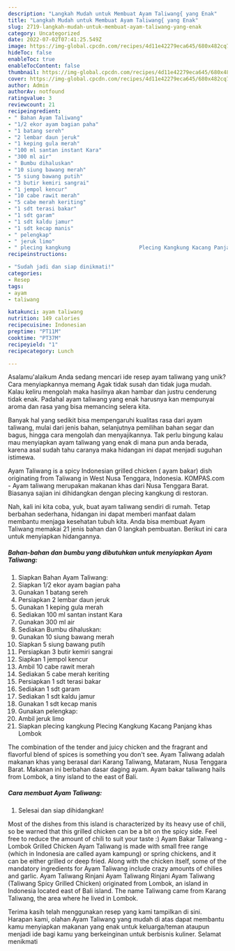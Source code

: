 ```yaml
---
description: "Langkah Mudah untuk Membuat Ayam Taliwang{ yang Enak"
title: "Langkah Mudah untuk Membuat Ayam Taliwang{ yang Enak"
slug: 2719-langkah-mudah-untuk-membuat-ayam-taliwang-yang-enak
category: Uncategorized
date: 2022-07-02T07:41:25.549Z
image: https://img-global.cpcdn.com/recipes/4d11e42279eca645/680x482cq70/ayam-taliwang-foto-resep-utama.jpg
hideToc: false
enableToc: true
enableTocContent: false
thumbnail: https://img-global.cpcdn.com/recipes/4d11e42279eca645/680x482cq70/ayam-taliwang-foto-resep-utama.jpg
cover: https://img-global.cpcdn.com/recipes/4d11e42279eca645/680x482cq70/ayam-taliwang-foto-resep-utama.jpg
author: Admin
authorAv: notfound
ratingvalue: 3
reviewcount: 21
recipeingredient:
- " Bahan Ayam Taliwang"
- "1/2 ekor ayam bagian paha"
- "1 batang sereh"
- "2 lembar daun jeruk"
- "1 keping gula merah"
- "100 ml santan instant Kara"
- "300 ml air"
- " Bumbu dihaluskan"
- "10 siung bawang merah"
- "5 siung bawang putih"
- "3 butir kemiri sangrai"
- "1 jempol kencur"
- "10 cabe rawit merah"
- "5 cabe merah keriting"
- "1 sdt terasi bakar"
- "1 sdt garam"
- "1 sdt kaldu jamur"
- "1 sdt kecap manis"
- " pelengkap"
- " jeruk limo"
- " plecing kangkung                      Plecing Kangkung Kacang Panjang khas Lombok"
recipeinstructions:

- "Sudah jadi dan siap dinikmati!"
categories:
- Resep
tags:
- ayam
- taliwang

katakunci: ayam taliwang 
nutrition: 149 calories
recipecuisine: Indonesian
preptime: "PT11M"
cooktime: "PT37M"
recipeyield: "1"
recipecategory: Lunch

---
```



Asalamu'alaikum Anda sedang mencari ide resep ayam taliwang yang unik? Cara menyiapkannya memang Agak tidak susah dan tidak juga mudah. Kalau keliru mengolah maka hasilnya akan hambar dan justru cenderung tidak enak. Padahal ayam taliwang yang enak harusnya kan mempunyai aroma dan rasa yang bisa memancing selera kita.


Banyak hal yang sedikit bisa mempengaruhi kualitas rasa dari ayam taliwang, mulai dari jenis bahan, selanjutnya pemilihan bahan segar dan bagus, hingga cara mengolah dan menyajikannya. Tak perlu bingung kalau mau menyiapkan ayam taliwang yang enak di mana pun anda berada, karena asal sudah tahu caranya maka hidangan ini dapat menjadi suguhan istimewa.

Ayam Taliwang is a spicy Indonesian grilled chicken ( ayam bakar) dish originating from Taliwang in West Nusa Tenggara, Indonesia. KOMPAS.com - Ayam taliwang merupakan makanan khas dari Nusa Tenggara Barat. Biasanya sajian ini dihidangkan dengan plecing kangkung di restoran.


Nah, kali ini kita coba, yuk, buat ayam taliwang sendiri di rumah. Tetap berbahan sederhana, hidangan ini dapat memberi manfaat dalam membantu menjaga kesehatan tubuh kita. Anda bisa membuat Ayam Taliwang memakai 21 jenis bahan dan 0 langkah pembuatan. Berikut ini cara untuk menyiapkan hidangannya.

<!--inarticleads1-->

##### Bahan-bahan dan bumbu yang dibutuhkan untuk menyiapkan Ayam Taliwang:

1. Siapkan  Bahan Ayam Taliwang:
1. Siapkan 1/2 ekor ayam bagian paha
1. Gunakan 1 batang sereh
1. Persiapkan 2 lembar daun jeruk
1. Gunakan 1 keping gula merah
1. Sediakan 100 ml santan instant Kara
1. Gunakan 300 ml air
1. Sediakan  Bumbu dihaluskan:
1. Gunakan 10 siung bawang merah
1. Siapkan 5 siung bawang putih
1. Persiapkan 3 butir kemiri sangrai
1. Siapkan 1 jempol kencur
1. Ambil 10 cabe rawit merah
1. Sediakan 5 cabe merah keriting
1. Persiapkan 1 sdt terasi bakar
1. Sediakan 1 sdt garam
1. Sediakan 1 sdt kaldu jamur
1. Gunakan 1 sdt kecap manis
1. Gunakan  pelengkap:
1. Ambil  jeruk limo
1. Siapkan  plecing kangkung                      Plecing Kangkung Kacang Panjang khas Lombok


The combination of the tender and juicy chicken and the fragrant and flavorful blend of spices is something you don&#39;t see. Ayam Taliwang adalah makanan khas yang berasal dari Karang Taliwang, Mataram, Nusa Tenggara Barat. Makanan ini berbahan dasar daging ayam. Ayam bakar taliwang hails from Lombok, a tiny island to the east of Bali. 

<!--inarticleads2-->

##### Cara membuat Ayam Taliwang:


1. Selesai dan siap dihidangkan!

Most of the dishes from this island is characterized by its heavy use of chili, so be warned that this grilled chicken can be a bit on the spicy side. Feel free to reduce the amount of chili to suit your taste :) Ayam Bakar Taliwang - Lombok Grilled Chicken Ayam Taliwang is made with small free range (which in Indonesia are called ayam kampung) or spring chickens, and it can be either grilled or deep fried. Along with the chicken itself, some of the mandatory ingredients for Ayam Taliwang include crazy amounts of chilies and garlic. Ayam Taliwang Rinjani Ayam Taliwang Rinjani Ayam Taliwang (Taliwang Spicy Grilled Chicken) originated from Lombok, an island in Indonesia located east of Bali island. The name Taliwang came from Karang Taliwang, the area where he lived in Lombok. 

Terima kasih telah menggunakan resep yang kami tampilkan di sini. Harapan kami, olahan Ayam Taliwang yang mudah di atas dapat membantu kamu menyiapkan makanan yang enak untuk keluarga/teman ataupun menjadi ide bagi kamu yang berkeinginan untuk berbisnis kuliner. Selamat menikmati

